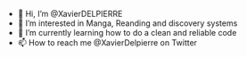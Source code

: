 - 👋 Hi, I’m @XavierDELPIERRE
- 👀 I’m interested in Manga, Reanding and discovery systems
- 🌱 I’m currently learning how to do a clean and reliable code
- 📫 How to reach me @XavierDelpierre on Twitter

<!---
XavierDELPIERRE/XavierDELPIERRE is a ✨ special ✨ repository because its `README.md` (this file) appears on your GitHub profile.
You can click the Preview link to take a look at your changes.
--->
